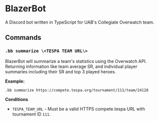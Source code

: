 # BlazerBot

A Discord bot written in TypeScript for UAB's Collegiate
Overwatch team.

## Commands

### `.bb summarize \<TESPA TEAM URL\>`
BlazerBot will summarize a team's statistics using the
Overwatch API. Returning information like team average
SR, and individual player summaries including their SR
and top 3 played heroes.

**Example:**
```
.bb summarize https://compete.tespa.org/tournament/111/team/24128
```

**Conditions**
* `TESPA_TEAM_URL` - Must be a valid HTTPS compete.tespa URL with tournament ID `111`.
